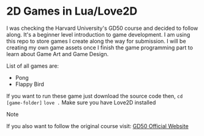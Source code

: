 # 2D Games in Lua/Love2D
I was checking the Harvard University's GD50 course and decided to follow along.
It's a beginner level introduction to game development.
I am using this repo to store games I create along the way for submission.
I will be creating my own game assets once I finish the game programming part to learn about Game Art and Game Design.

List of all games are:
- Pong
- Flappy Bird

If you want to run these game just download the source code then,
`cd [game-folder]`
`love .`
Make sure you have Love2D installed


> [!NOTE]
> If you also want to follow the original course visit: [GD50 Official Website](https://cs50.harvard.edu/games/2018/)

